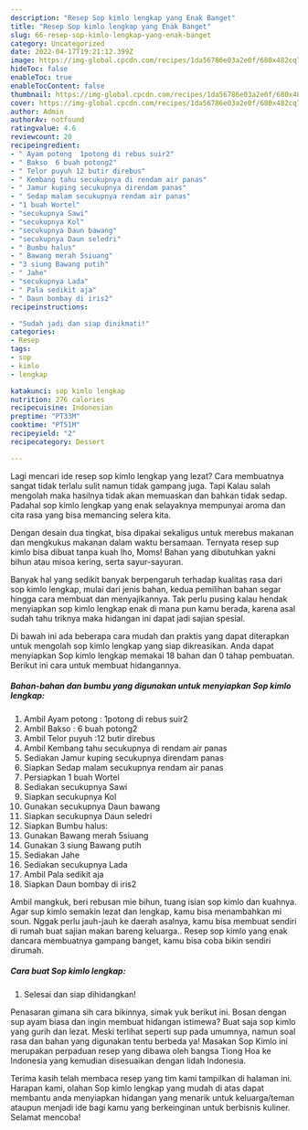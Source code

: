 ```yaml
---
description: "Resep Sop kimlo lengkap yang Enak Banget"
title: "Resep Sop kimlo lengkap yang Enak Banget"
slug: 66-resep-sop-kimlo-lengkap-yang-enak-banget
category: Uncategorized
date: 2022-04-17T19:21:12.399Z
image: https://img-global.cpcdn.com/recipes/1da56786e03a2e0f/680x482cq70/sop-kimlo-lengkap-foto-resep-utama.jpg
hideToc: false
enableToc: true
enableTocContent: false
thumbnail: https://img-global.cpcdn.com/recipes/1da56786e03a2e0f/680x482cq70/sop-kimlo-lengkap-foto-resep-utama.jpg
cover: https://img-global.cpcdn.com/recipes/1da56786e03a2e0f/680x482cq70/sop-kimlo-lengkap-foto-resep-utama.jpg
author: Admin
authorAv: notfound
ratingvalue: 4.6
reviewcount: 20
recipeingredient:
- " Ayam potong  1potong di rebus suir2"
- " Bakso  6 buah potong2"
- " Telor puyuh 12 butir direbus"
- " Kembang tahu secukupnya di rendam air panas"
- " Jamur kuping secukupnya direndam panas"
- " Sedap malam secukupnya rendam air panas"
- "1 buah Wortel"
- "secukupnya Sawi"
- "secukupnya Kol"
- "secukupnya Daun bawang"
- "secukupnya Daun seledri"
- " Bumbu halus"
- " Bawang merah 5siuang"
- "3 siung Bawang putih"
- " Jahe"
- "secukupnya Lada"
- " Pala sedikit aja"
- " Daun bombay di iris2"
recipeinstructions:

- "Sudah jadi dan siap dinikmati!"
categories:
- Resep
tags:
- sop
- kimlo
- lengkap

katakunci: sop kimlo lengkap 
nutrition: 276 calories
recipecuisine: Indonesian
preptime: "PT33M"
cooktime: "PT51M"
recipeyield: "2"
recipecategory: Dessert

---
```



Lagi mencari ide resep sop kimlo lengkap yang lezat? Cara membuatnya sangat tidak terlalu sulit namun tidak gampang juga. Tapi Kalau salah mengolah maka hasilnya tidak akan memuaskan dan bahkan tidak sedap. Padahal sop kimlo lengkap yang enak selayaknya mempunyai aroma dan cita rasa yang bisa memancing selera kita.


Dengan desain dua tingkat, bisa dipakai sekaligus untuk merebus makanan dan mengkukus makanan dalam waktu bersamaan. Ternyata resep sup kimlo bisa dibuat tanpa kuah lho, Moms! Bahan yang dibutuhkan yakni bihun atau misoa kering, serta sayur-sayuran.

Banyak hal yang sedikit banyak berpengaruh terhadap kualitas rasa dari sop kimlo lengkap, mulai dari jenis bahan, kedua pemilihan bahan segar hingga cara membuat dan menyajikannya. Tak perlu pusing kalau hendak menyiapkan sop kimlo lengkap enak di mana pun kamu berada, karena asal sudah tahu triknya maka hidangan ini dapat jadi sajian spesial.


Di bawah ini ada beberapa cara mudah dan praktis yang dapat diterapkan untuk mengolah sop kimlo lengkap yang siap dikreasikan. Anda dapat menyiapkan Sop kimlo lengkap memakai 18 bahan dan 0 tahap pembuatan. Berikut ini cara untuk membuat hidangannya.

<!--inarticleads1-->

##### Bahan-bahan dan bumbu yang digunakan untuk menyiapkan Sop kimlo lengkap:

1. Ambil  Ayam potong : 1potong di rebus suir2
1. Ambil  Bakso : 6 buah potong2
1. Ambil  Telor puyuh :12 butir direbus
1. Ambil  Kembang tahu secukupnya di rendam air panas
1. Sediakan  Jamur kuping secukupnya direndam panas
1. Siapkan  Sedap malam secukupnya rendam air panas
1. Persiapkan 1 buah Wortel
1. Sediakan secukupnya Sawi
1. Siapkan secukupnya Kol
1. Gunakan secukupnya Daun bawang
1. Siapkan secukupnya Daun seledri
1. Siapkan  Bumbu halus:
1. Gunakan  Bawang merah 5siuang
1. Gunakan 3 siung Bawang putih
1. Sediakan  Jahe
1. Sediakan secukupnya Lada
1. Ambil  Pala sedikit aja
1. Siapkan  Daun bombay di iris2


Ambil mangkuk, beri rebusan mie bihun, tuang isian sop kimlo dan kuahnya. Agar sup kimlo semakin lezat dan lengkap, kamu bisa menambahkan mi soun. Nggak perlu jauh-jauh ke daerah asalnya, kamu bisa membuat sendiri di rumah buat sajian makan bareng keluarga.. Resep sop kimlo yang enak dancara membuatnya gampang banget, kamu bisa coba bikin sendiri dirumah. 

<!--inarticleads2-->

##### Cara buat Sop kimlo lengkap:


1. Selesai dan siap dihidangkan!

Penasaran gimana sih cara bikinnya, simak yuk berikut ini. Bosan dengan sup ayam biasa dan ingin membuat hidangan istimewa? Buat saja sop kimlo yang gurih dan lezat. Meski terlihat seperti sup pada umumnya, namun soal rasa dan bahan yang digunakan tentu berbeda ya! Masakan Sop Kimlo ini merupakan perpaduan resep yang dibawa oleh bangsa Tiong Hoa ke Indonesia yang kemudian disesuaikan dengan lidah Indonesia. 

Terima kasih telah membaca resep yang tim kami tampilkan di halaman ini. Harapan kami, olahan Sop kimlo lengkap yang mudah di atas dapat membantu anda menyiapkan hidangan yang menarik untuk keluarga/teman ataupun menjadi ide bagi kamu yang berkeinginan untuk berbisnis kuliner. Selamat mencoba!
